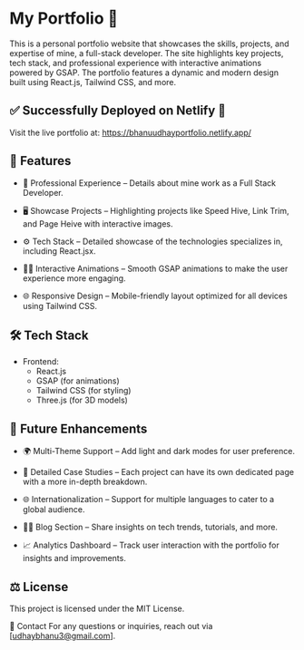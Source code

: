 # My Portfolio 🚀

This is a personal portfolio website that showcases the skills, projects, and expertise of mine, a full-stack developer. The site highlights key projects, tech stack, and professional experience with interactive animations powered by GSAP. The portfolio features a dynamic and modern design built using React.js, Tailwind CSS, and more.

## ✅ Successfully Deployed on Netlify 🎉
Visit the live portfolio at: https://bhanuudhayportfolio.netlify.app/

## 🚀 Features
- 💼 Professional Experience – Details about mine work as a Full Stack Developer.

- 🖥️ Showcase Projects – Highlighting projects like Speed Hive, Link Trim, and Page Heive with interactive images.

- ⚙️ Tech Stack – Detailed showcase of the technologies specializes in, including React.jsx.

- 🧑‍💻 Interactive Animations – Smooth GSAP animations to make the user experience more engaging.

- 🌐 Responsive Design – Mobile-friendly layout optimized for all devices using Tailwind CSS.

## 🛠️ Tech Stack
- Frontend:
  - React.js
  - GSAP (for animations)
  - Tailwind CSS (for styling)
  - Three.js (for 3D models)

## 🔮 Future Enhancements

- 🌍 Multi-Theme Support – Add light and dark modes for user preference.

- 💼 Detailed Case Studies – Each project can have its own dedicated page with a more in-depth breakdown.

- 🌐 Internationalization – Support for multiple languages to cater to a global audience.

- 🧑‍💻 Blog Section – Share insights on tech trends, tutorials, and more.

- 📈 Analytics Dashboard – Track user interaction with the portfolio for insights and improvements.

## ⚖️ License
This project is licensed under the MIT License.

📩 Contact
For any questions or inquiries, reach out via [udhaybhanu3@gmail.com].
